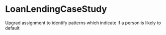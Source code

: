 # LoanLendingCaseStudy
Upgrad assignment to identify patterns which indicate if a person is likely to default
